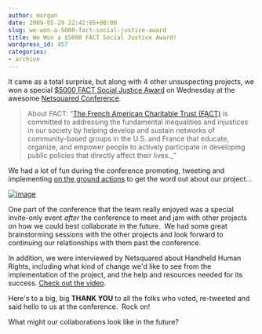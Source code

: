 ```yaml
---
author: morgan
date: 2009-05-29 22:42:05+00:00
slug: we-won-a-5000-fact-social-justice-award
title: We Won a $5000 FACT Social Justice Award!
wordpress_id: 457
categories:
- archive
---
```


It came as a total surprise, but along with 4 other unsuspecting projects, we won a special [$5000 FACT Social Justice Award](http://www.netsquared.org/blog/amy-sample-ward/fact-social-justice-award-winners-announced-n2y4) on Wednesday at the awesome [Netsquared Conference](http://www.netsquared.org/conference/n2y4).


> 

> 
> About FACT: “[The French American Charitable Trust (FACT)](http://www.factservices.org/) is committed to addressing the fundamental inequalities and injustices in our society by helping develop and sustain networks of community-based groups in the U.S. and France that educate, organize, and empower people to actively participate in developing public policies that directly affect their lives._“
> 
> 





We had a lot of fun during the conference promoting, tweeting and implementing [on the ground actions](../2009/05/27/4-reasons-to-vote-for-handheld-human-rights-at-netsquared/) to get the word out about our project...




[![image](https://s3.amazonaws.com/digidem-www/wp-content/uploads/2009/05/photo3-225x300.jpg)](https://s3.amazonaws.com/digidem-www/wp-content/uploads/2009/05/photo3.jpg)




One part of the conference that the team really enjoyed was a special invite-only event *after* the conference to meet and jam with other projects on how we could best collaborate in the future.  We had some great brainstorming sessions with the other projects and look forward to continuing our relationships with them past the conference.




In addition, we were interviewed by Netsquared about Handheld Human Rights, including what kind of change we'd like to see from the implementation of the project, and the help and resources needed for its success. [Check out the video](http://www.youtube.com/watch?v=h1JelWHtV0U).




Here's to a big, big **THANK YOU** to all the folks who voted, re-tweeted and said hello to us at the conference.  Rock on!



What might our collaborations look like in the future?
